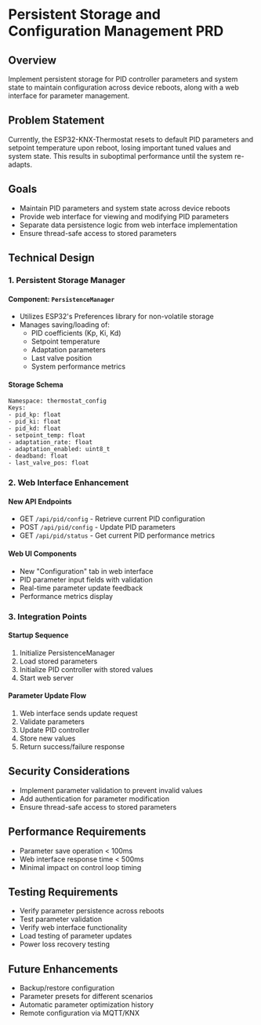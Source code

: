 # Persistent Storage and Configuration Management PRD

## Overview
Implement persistent storage for PID controller parameters and system state to maintain configuration across device reboots, along with a web interface for parameter management.

## Problem Statement
Currently, the ESP32-KNX-Thermostat resets to default PID parameters and setpoint temperature upon reboot, losing important tuned values and system state. This results in suboptimal performance until the system re-adapts.

## Goals
- Maintain PID parameters and system state across device reboots
- Provide web interface for viewing and modifying PID parameters
- Separate data persistence logic from web interface implementation
- Ensure thread-safe access to stored parameters

## Technical Design

### 1. Persistent Storage Manager

#### Component: `PersistenceManager`
- Utilizes ESP32's Preferences library for non-volatile storage
- Manages saving/loading of:
  - PID coefficients (Kp, Ki, Kd)
  - Setpoint temperature
  - Adaptation parameters
  - Last valve position
  - System performance metrics

#### Storage Schema
```
Namespace: thermostat_config
Keys:
- pid_kp: float
- pid_ki: float
- pid_kd: float
- setpoint_temp: float
- adaptation_rate: float
- adaptation_enabled: uint8_t
- deadband: float
- last_valve_pos: float
```

### 2. Web Interface Enhancement

#### New API Endpoints
- GET `/api/pid/config` - Retrieve current PID configuration
- POST `/api/pid/config` - Update PID parameters
- GET `/api/pid/status` - Get current PID performance metrics

#### Web UI Components
- New "Configuration" tab in web interface
- PID parameter input fields with validation
- Real-time parameter update feedback
- Performance metrics display

### 3. Integration Points

#### Startup Sequence
1. Initialize PersistenceManager
2. Load stored parameters
3. Initialize PID controller with stored values
4. Start web server

#### Parameter Update Flow
1. Web interface sends update request
2. Validate parameters
3. Update PID controller
4. Store new values
5. Return success/failure response

## Security Considerations
- Implement parameter validation to prevent invalid values
- Add authentication for parameter modification
- Ensure thread-safe access to stored parameters

## Performance Requirements
- Parameter save operation < 100ms
- Web interface response time < 500ms
- Minimal impact on control loop timing

## Testing Requirements
- Verify parameter persistence across reboots
- Test parameter validation
- Verify web interface functionality
- Load testing of parameter updates
- Power loss recovery testing

## Future Enhancements
- Backup/restore configuration
- Parameter presets for different scenarios
- Automatic parameter optimization history
- Remote configuration via MQTT/KNX